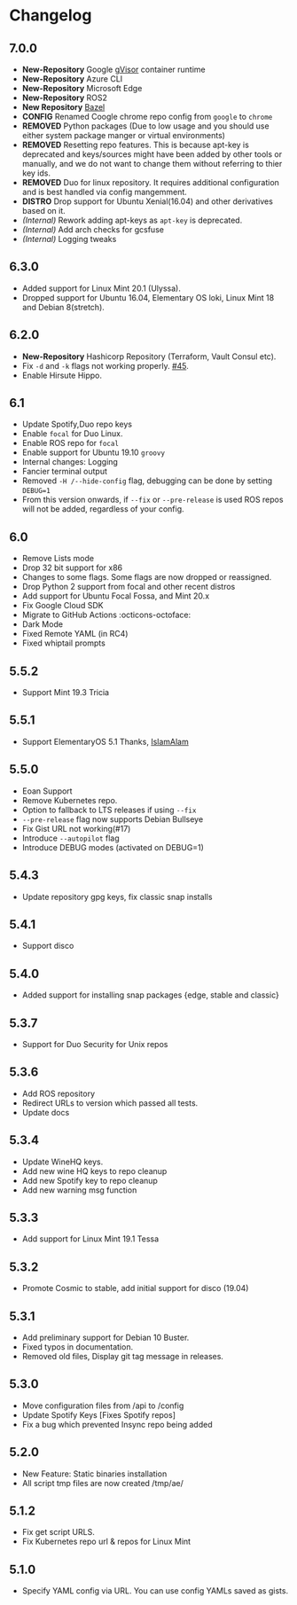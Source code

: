 # Changelog

## 7.0.0

- **New-Repository** Google [gVisor](https://gvisor.dev) container runtime
- **New-Repository** Azure CLI
- **New-Repository** Microsoft Edge
- **New-Repository** ROS2
- **New Repository** [Bazel](https://bazel.build)
- **CONFIG** Renamed Coogle chrome repo config from `google` to `chrome`
- **REMOVED** Python packages (Due to low usage and you should use either system package manger
or virtual environments)
- **REMOVED** Resetting repo features. This is because apt-key is deprecated
and keys/sources might have been added by other tools or manually, and
we do not want to change them without referring to thier key ids.
- **REMOVED** Duo for linux repository. It requires additional configuration and is best handled via config mangemment.
- **DISTRO** Drop support for Ubuntu Xenial(16.04) and other derivatives based on it.
- _(Internal)_ Rework adding apt-keys as `apt-key` is deprecated.
- _(Internal)_ Add arch checks for gcsfuse
- _(Internal)_ Logging tweaks


## 6.3.0

- Added support for Linux Mint 20.1 (Ulyssa).
- Dropped support for Ubuntu 16.04, Elementary OS loki, Linux Mint 18 and Debian 8(stretch).

## 6.2.0

- **New-Repository** Hashicorp Repository (Terraform, Vault Consul etc).
- Fix `-d` and `-k` flags not working properly. [#45](https://github.com/tprasadtp/ubuntu-post-install/issues/45).
- Enable Hirsute Hippo.

## 6.1

- Update Spotify,Duo repo keys
- Enable `focal` for Duo Linux.
- Enable ROS repo for `focal`
- Enable support for Ubuntu 19.10 `groovy`
- Internal changes: Logging
- Fancier terminal output
- Removed `-H /--hide-config` flag, debugging can be done by setting `DEBUG=1`
- From this version onwards, if `--fix` or `--pre-release` is used ROS repos will not be added,
regardless of your config.

## 6.0

- Remove Lists mode
- Drop 32 bit support for x86
- Changes to some flags. Some flags are now dropped or reassigned.
- Drop Python 2 support from focal and other recent distros
- Add support for Ubuntu Focal Fossa, and Mint 20.x
- Fix Google Cloud SDK
- Migrate to GitHub Actions :octicons-octoface:
- Dark Mode
- Fixed Remote YAML (in RC4)
- Fixed whiptail prompts

## 5.5.2

- Support Mint 19.3 Tricia

## 5.5.1

- Support ElementaryOS 5.1 Thanks, [IslamAlam](https://github.com/IslamAlam)

## 5.5.0

- Eoan Support
- Remove Kubernetes repo.
- Option to fallback to LTS releases if using `--fix`
- `--pre-release` flag now supports Debian Bullseye
- Fix Gist URL not working(#17)
- Introduce `--autopilot` flag
- Introduce DEBUG modes (activated on DEBUG=1)

## 5.4.3

- Update repository gpg keys, fix classic snap installs

## 5.4.1

- Support disco

## 5.4.0

- Added support for installing snap packages {edge, stable and classic}

## 5.3.7

- Support for Duo Security for Unix repos

## 5.3.6

- Add ROS repository
- Redirect URLs to version which passed all tests.
- Update docs

## 5.3.4

- Update WineHQ keys.
- Add new wine HQ keys to repo cleanup
- Add new Spotify key to repo cleanup
- Add new warning msg function

## 5.3.3

- Add support for Linux Mint 19.1 Tessa

## 5.3.2

- Promote Cosmic to stable, add initial support for disco (19.04)

## 5.3.1

- Add preliminary support for Debian 10 Buster.
- Fixed typos in documentation.
- Removed old files, Display git tag message in releases.

## 5.3.0

- Move configuration files from /api to /config
- Update Spotify Keys [Fixes Spotify repos]
- Fix a bug which prevented Insync repo being added

## 5.2.0

- New Feature: Static binaries installation
- All script tmp files are now created /tmp/ae/

## 5.1.2

- Fix get script URLS.
- Fix Kubernetes repo url & repos for Linux Mint

## 5.1.0

- Specify YAML config via URL. You can use config YAMLs saved as gists.
